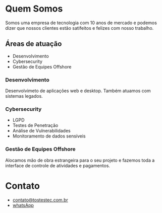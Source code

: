 # Quem Somos

Somos uma empresa de tecnologia com 10 anos de mercado e podemos dizer que nossos clientes estão satifeitos e felizes com nosso trabalho.

## Áreas de atuação

- Desenvolvimento
- Cybersecurity
- Gestão de Equipes Offshore

### Desenvolvimento
Desenvolvimeto de aplicações web e desktop. Também atuamos com sistemas legados.

### Cybersecurity
- LGPD
- Testes de Penetração
- Análise de Vulnerabilidades
- Monitoramento de dados sensíveis

### Gestão de Equipes Offshore
Alocamos mão de obra estrangeira para o seu projeto e fazemos toda a interface de controle de atividades e pagamentos.

# Contato
- contato@tostestec.com.br
- [whatsApp](https://wa.me/5521991385120)
